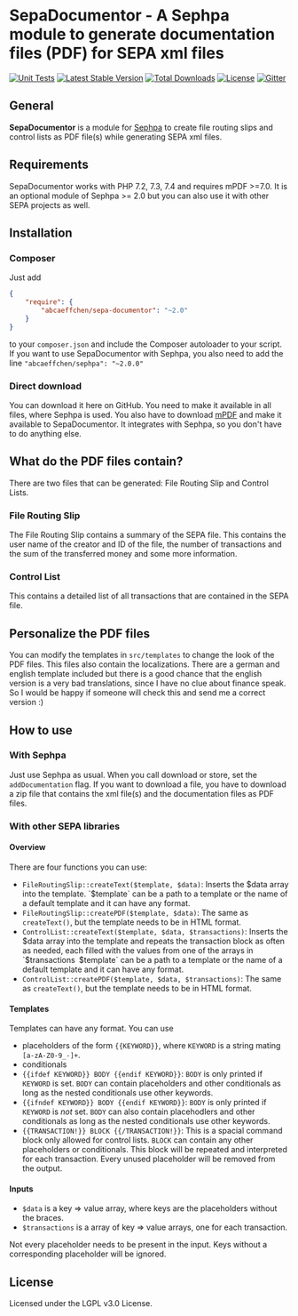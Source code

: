 SepaDocumentor - A Sephpa module to generate documentation files (PDF) for SEPA xml files
===============

[![Unit Tests](https://github.com/AbcAeffchen/SepaDocumentor/actions/workflows/php.yml/badge.svg)](https://github.com/AbcAeffchen/SepaDocumentor/actions/workflows/php.yml)
[![Latest Stable Version](https://poser.pugx.org/abcaeffchen/sepa-documentor/v/stable)](https://packagist.org/packages/abcaeffchen/sepa-documentor)
[![Total Downloads](https://poser.pugx.org/abcaeffchen/sepa-documentor/downloads)](https://packagist.org/packages/abcaeffchen/sepa-documentor)
[![License](https://poser.pugx.org/abcaeffchen/sepa-documentor/license)](https://packagist.org/packages/abcaeffchen/sepa-documentor)
[![Gitter](https://badges.gitter.im/AbcAeffchen/SepaDocumentor.svg)](https://gitter.im/AbcAeffchen/SepaDocumentor?utm_source=badge&utm_medium=badge&utm_campaign=pr-badge)

## General
**SepaDocumentor** is a module for [Sephpa](https://github.com/AbcAeffchen/Sephpa)
to create file routing slips and control lists as PDF file(s) while generating SEPA xml files.

## Requirements
SepaDocumentor works with PHP 7.2, 7.3, 7.4 and requires mPDF >=7.0. It is an optional module
of Sephpa >= 2.0 but you can also use it with other SEPA projects as well.

## Installation

### Composer
Just add

```json
{
    "require": {
        "abcaeffchen/sepa-documentor": "~2.0"
    }
}
```

to your `composer.json` and include the Composer autoloader to your script. If you want to use
SepaDocumentor with Sephpa, you also need to add the line `"abcaeffchen/sephpa": "~2.0.0"`

### Direct download
You can download it here on GitHub. You need to make it available in all files, where Sephpa is
used. You also have to download [mPDF](https://github.com/mpdf/mpdf) and make it available to SepaDocumentor.
It integrates with Sephpa, so you don't have to do anything else.

## What do the PDF files contain?
There are two files that can be generated: File Routing Slip and Control Lists.
 
### File Routing Slip
The File Routing Slip contains a summary of the SEPA file. This contains the user name of the 
creator and ID of the file,
the number of transactions and the sum of the transferred money and some more information.

### Control List
This contains a detailed list of all transactions that are contained in the SEPA file.

## Personalize the PDF files
You can modify the templates in `src/templates` to change the look of the PDF files.
This files also contain the localizations. There are a german and english template included but
there is a good chance that the english version is a very bad translations, since I have no
clue about finance speak. So I would be happy if someone will check this and send me a correct 
version :)

## How to use

### With Sephpa
Just use Sephpa as usual. When you call download or store, set the `addDocumentation` flag.
If you want to download a file, you have to download a zip file that contains the xml file(s) and
the documentation files as PDF files.

### With other SEPA libraries

#### Overview
There are four functions you can use:
- `FileRoutingSlip::createText($template, $data)`: Inserts the $data array into the template.
`$template` can be a path to a template or the name of a default template and it can have any format.
- `FileRoutingSlip::createPDF($template, $data)`: The same as `createText()`, but the template
needs to be in HTML format.
- `ControlList::createText($template, $data, $transactions)`: Inserts the $data array into the template and repeats
the transaction block as often as needed, each filled with the values from one of the arrays in `$transactions`
`$template` can be a path to a template or the name of a default template and it can have any format.
- `ControlList::createPDF($template, $data, $transactions)`: The same as `createText()`, but the template
needs to be in HTML format.

#### Templates
Templates can have any format. You can use
- placeholders of the form `{{KEYWORD}}`, where `KEYWORD` is a string mating `[a-zA-Z0-9_-]+`.
- conditionals
 - `{{ifdef KEYWORD}} BODY {{endif KEYWORD}}`: `BODY` is only printed if `KEYWORD` is set. `BODY`
 can contain placeholders and other conditionals as long as the nested conditionals use other keywords.
 - `{{ifndef KEYWORD}} BODY {{endif KEYWORD}}`: `BODY` is only printed if `KEYWORD` is *not* set.
 `BODY` can also contain placehodlers and other conditionals as long as the nested conditionals
 use other keywords.
- `{{TRANSACTION!}} BLOCK {{/TRANSACTION!}}`: This is a spacial command block only allowed for
control lists. `BLOCK` can contain any other placeholders or conditionals. This block will be
repeated and interpreted for each transaction.
Every unused placeholder will be removed from the output.

#### Inputs
- `$data` is a key => value array, where keys are the placeholders without the braces.
- `$transactions` is a array of key => value arrays, one for each transaction.

Not every placeholder needs to be present in the input. Keys without a corresponding placeholder
will be ignored.

## License
Licensed under the LGPL v3.0 License.
